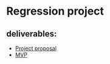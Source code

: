 # Regression project

## deliverables:

- [Project proposal](https://github.com/crystal-ctrl/regression_project/blob/main/Project%20Proposal.md)
- [MVP](MVP.md)
